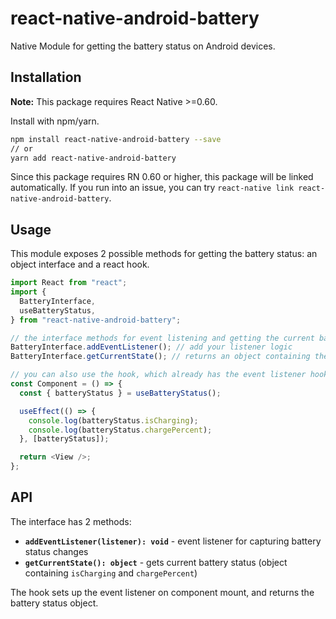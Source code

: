# react-native-android-battery

Native Module for getting the battery status on Android devices.

## Installation

**Note:** This package requires React Native >=0.60.

Install with npm/yarn.

```bash
npm install react-native-android-battery --save
// or
yarn add react-native-android-battery
```

Since this package requires RN 0.60 or higher, this package will be linked automatically. If you run into an issue, you can try `react-native link react-native-android-battery`.

## Usage

This module exposes 2 possible methods for getting the battery status: an object interface and a react hook.

```js
import React from "react";
import {
  BatteryInterface,
  useBatteryStatus,
} from "react-native-android-battery";

// the interface methods for event listening and getting the current battery state
BatteryInterface.addEventListener(); // add your listener logic
BatteryInterface.getCurrentState(); // returns an object containing the battery charge percent and whether or not the battery is charging

// you can also use the hook, which already has the event listener hooked up
const Component = () => {
  const { batteryStatus } = useBatteryStatus();

  useEffect(() => {
    console.log(batteryStatus.isCharging);
    console.log(batteryStatus.chargePercent);
  }, [batteryStatus]);

  return <View />;
};
```

## API

The interface has 2 methods:

- **`addEventListener(listener): void`** - event listener for capturing battery status changes
- **`getCurrentState(): object`** - gets current battery status (object containing `isCharging` and `chargePercent`)

The hook sets up the event listener on component mount, and returns the battery status object.
